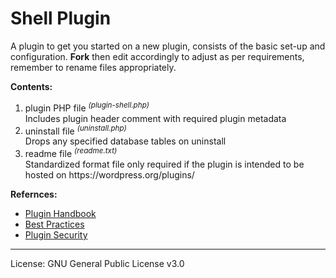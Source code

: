 # Shell Plugin
<p>A plugin to get you started on a new plugin, consists of the basic set-up and configuration. <strong>Fork</strong> then edit accordingly to adjust as per requirements, remember to rename files appropriately.</p>

<p><strong>Contents:</strong></p>

<ol>
    <li>plugin PHP file <sup><em>(plugin-shell.php)</em></sup><br>Includes plugin header comment with required plugin metadata</li>
    <li>uninstall file <sup><em>(uninstall.php)</em></sup><br>Drops any specified database tables on uninstall</li>
    <li>readme file <sup><em>(readme.txt)</em></sup><br>Standardized format file only required if the plugin is intended to be hosted on https://wordpress.org/plugins/</li>
</ol>

<p><strong>Refernces:</strong></p>

<ul>
    <li><a href="https://developer.wordpress.org/plugins/">Plugin Handbook</a></li>
    <li><a href="https://developer.wordpress.org/plugins/the-basics/best-practices/">Best Practices</a></li>
    <li><a href="https://developer.wordpress.org/plugins/security/">Plugin Security</a></li>
</ul>
<hr>
License: GNU General Public License v3.0
